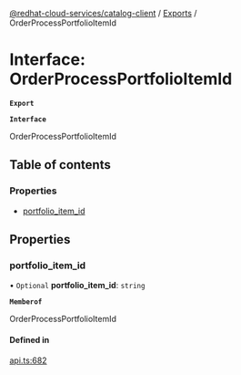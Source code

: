 [@redhat-cloud-services/catalog-client](../README.md) / [Exports](../modules.md) / OrderProcessPortfolioItemId

# Interface: OrderProcessPortfolioItemId

**`Export`**

**`Interface`**

OrderProcessPortfolioItemId

## Table of contents

### Properties

- [portfolio\_item\_id](OrderProcessPortfolioItemId.md#portfolio_item_id)

## Properties

### portfolio\_item\_id

• `Optional` **portfolio\_item\_id**: `string`

**`Memberof`**

OrderProcessPortfolioItemId

#### Defined in

[api.ts:682](https://github.com/RedHatInsights/javascript-clients/blob/master/packages/catalog/api.ts#L682)

